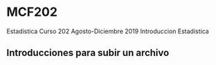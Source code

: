 # MCF202
Estadistica Curso 202 Agosto-Diciembre 2019
Introduccion Estadistica
## Introducciones para subir un archivo

